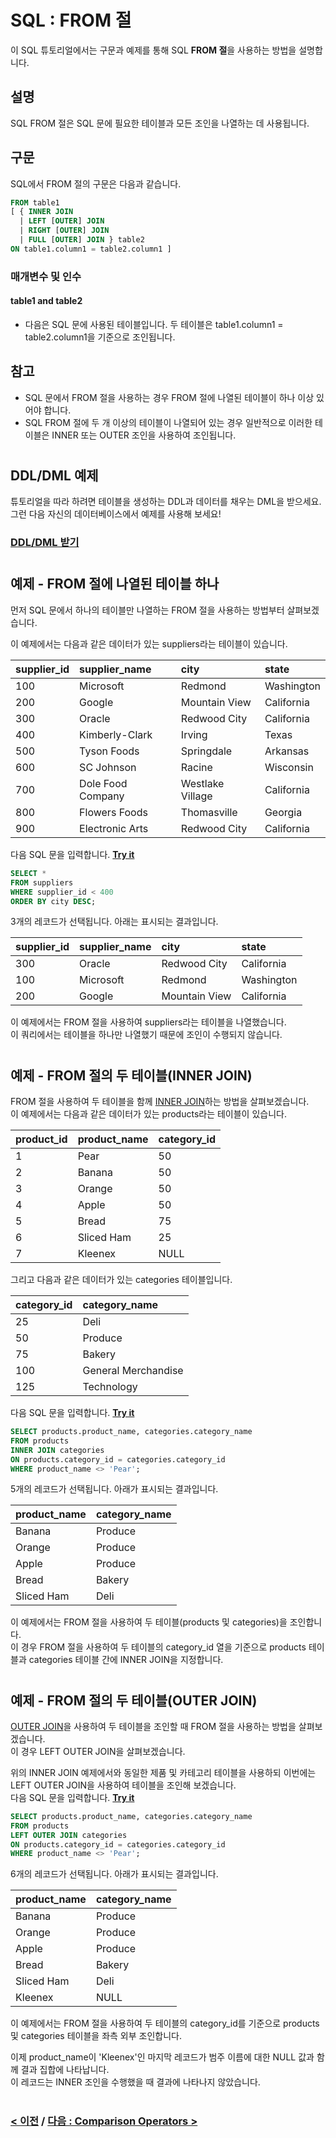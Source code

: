 # SQL : FROM 절

이 SQL 튜토리얼에서는 구문과 예제를 통해 SQL **FROM 절**을 사용하는 방법을 설명합니다.

## 설명
SQL FROM 절은 SQL 문에 필요한 테이블과 모든 조인을 나열하는 데 사용됩니다.

## 구문
SQL에서 FROM 절의 구문은 다음과 같습니다.
```SQL
FROM table1
[ { INNER JOIN
  | LEFT [OUTER] JOIN
  | RIGHT [OUTER] JOIN
  | FULL [OUTER] JOIN } table2
ON table1.column1 = table2.column1 ]
```
### 매개변수 및 인수
#### **table1 and table2**
- 다음은 SQL 문에 사용된 테이블입니다. 두 테이블은 table1.column1 = table2.column1을 기준으로 조인됩니다.

## 참고
- SQL 문에서 FROM 절을 사용하는 경우 FROM 절에 나열된 테이블이 하나 이상 있어야 합니다.
- SQL FROM 절에 두 개 이상의 테이블이 나열되어 있는 경우 일반적으로 이러한 테이블은 INNER 또는 OUTER 조인을 사용하여 조인됩니다.

#
## DDL/DML 예제
튜토리얼을 따라 하려면 테이블을 생성하는 DDL과 데이터를 채우는 DML을 받으세요. 그런 다음 자신의 데이터베이스에서 예제를 사용해 보세요!
### [DDL/DML 받기](https://www.techonthenet.com/sql/from_ddl.php)

#
## 예제 - FROM 절에 나열된 테이블 하나
먼저 SQL 문에서 하나의 테이블만 나열하는 FROM 절을 사용하는 방법부터 살펴보겠습니다.

이 예제에서는 다음과 같은 데이터가 있는 suppliers라는 테이블이 있습니다.

| supplier_id | supplier_name     | city             | state      |
| :---------- | :---------------- | :--------------- | :--------- |
| 100         | Microsoft         | Redmond          | Washington |
| 200         | Google            | Mountain View    | California |
| 300         | Oracle            | Redwood City     | California |
| 400         | Kimberly-Clark    | Irving           | Texas      |
| 500         | Tyson Foods       | Springdale       | Arkansas   |
| 600         | SC Johnson        | Racine           | Wisconsin  |
| 700         | Dole Food Company | Westlake Village | California |
| 800         | Flowers Foods     | Thomasville      | Georgia    |
| 900         | Electronic Arts   | Redwood City     | California |

다음 SQL 문을 입력합니다. **[Try it](https://www.techonthenet.com/sql/from_try_sql.php)**
```SQL
SELECT *
FROM suppliers
WHERE supplier_id < 400
ORDER BY city DESC;
```
3개의 레코드가 선택됩니다. 아래는 표시되는 결과입니다.

| supplier_id | supplier_name | city          | state      |
| :---------- | :------------ | :------------ | :--------- |
| 300         | Oracle        | Redwood City  | California |
| 100         | Microsoft     | Redmond       | Washington |
| 200         | Google        | Mountain View | California |

이 예제에서는 FROM 절을 사용하여 suppliers라는 테이블을 나열했습니다.  
이 쿼리에서는 테이블을 하나만 나열했기 때문에 조인이 수행되지 않습니다.

#
## 예제 - FROM 절의 두 테이블(INNER JOIN)
FROM 절을 사용하여 두 테이블을 함께 [INNER JOIN](https://github.com/riz-jeong/TechOnTheNet-Korean-Translation/blob/main/SQL/INNER_JOIN.md)하는 방법을 살펴보겠습니다.  
이 예제에서는 다음과 같은 데이터가 있는 products라는 테이블이 있습니다.

| product_id | product_name | category_id |
| :--------- | :----------- | :---------- |
| 1          | Pear         | 50          |
| 2          | Banana       | 50          |
| 3          | Orange       | 50          |
| 4          | Apple        | 50          |
| 5          | Bread        | 75          |
| 6          | Sliced Ham   | 25          |
| 7          | Kleenex      | NULL        |

그리고 다음과 같은 데이터가 있는 categories 테이블입니다.

| category_id | category_name       |
| :---------- | :------------------ |
| 25          | Deli                |
| 50          | Produce             |
| 75          | Bakery              |
| 100         | General Merchandise |
| 125         | Technology          |

다음 SQL 문을 입력합니다. **[Try it](https://www.techonthenet.com/sql/from_try_sql.php)**
```SQL
SELECT products.product_name, categories.category_name
FROM products 
INNER JOIN categories
ON products.category_id = categories.category_id
WHERE product_name <> 'Pear';
```
5개의 레코드가 선택됩니다. 아래가 표시되는 결과입니다.

| product_name | category_name |
| :----------- | :------------ |
| Banana       | Produce       |
| Orange       | Produce       |
| Apple        | Produce       |
| Bread        | Bakery        |
| Sliced Ham   | Deli          |

이 예제에서는 FROM 절을 사용하여 두 테이블(products 및 categories)을 조인합니다.  
이 경우 FROM 절을 사용하여 두 테이블의 category_id 열을 기준으로 products 테이블과 categories 테이블 간에 INNER JOIN을 지정합니다.

#
## 예제 - FROM 절의 두 테이블(OUTER JOIN)
[OUTER JOIN](https://github.com/riz-jeong/TechOnTheNet-Korean-Translation/blob/main/SQL/OUTER_JOIN.md)을 사용하여 두 테이블을 조인할 때 FROM 절을 사용하는 방법을 살펴보겠습니다.  
이 경우 LEFT OUTER JOIN을 살펴보겠습니다.

위의 INNER JOIN 예제에서와 동일한 제품 및 카테고리 테이블을 사용하되 이번에는 LEFT OUTER JOIN을 사용하여 테이블을 조인해 보겠습니다.  
다음 SQL 문을 입력합니다. **[Try it](https://www.techonthenet.com/sql/from_try_sql.php)**
```SQL
SELECT products.product_name, categories.category_name
FROM products 
LEFT OUTER JOIN categories
ON products.category_id = categories.category_id
WHERE product_name <> 'Pear';
```
6개의 레코드가 선택됩니다. 아래가 표시되는 결과입니다.

| product_name | category_name |
| :----------- | :------------ |
| Banana       | Produce       |
| Orange       | Produce       |
| Apple        | Produce       |
| Bread        | Bakery        |
| Sliced Ham   | Deli          |
| Kleenex      | NULL          |

이 예제에서는 FROM 절을 사용하여 두 테이블의 category_id를 기준으로 products 및 categories 테이블을 좌측 외부 조인합니다.

이제 product_name이 'Kleenex'인 마지막 레코드가 범주 이름에 대한 NULL 값과 함께 결과 집합에 나타납니다.  
이 레코드는 INNER 조인을 수행했을 때 결과에 나타나지 않았습니다.

#
### [< 이전](https://github.com/riz-jeong/TechOnTheNet-Korean-Translation/blob/main/SQL/SELECT.md) / [다음 : Comparison Operators >](https://github.com/riz-jeong/TechOnTheNet-Korean-Translation/blob/main/SQL/Comparison_Operators.md)